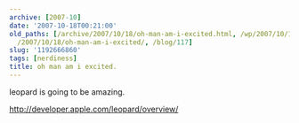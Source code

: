 ```yaml
---
archive: [2007-10]
date: '2007-10-18T00:21:00'
old_paths: [/archive/2007/10/18/oh-man-am-i-excited.html, /wp/2007/10/18/oh-man-am-i-excited/,
  /2007/10/18/oh-man-am-i-excited/, /blog/117]
slug: '1192666860'
tags: [nerdiness]
title: oh man am i excited.
---
```


leopard is going to be amazing.

http://developer.apple.com/leopard/overview/


